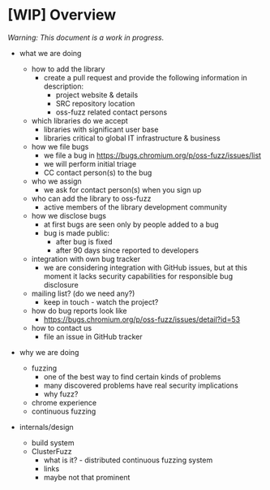 # [WIP] Overview
*Warning: This document is a work in progress.*

* what we are doing
  - how to add the library
    * create a pull request and provide the following information in 
      description:
      - project website & details
      - SRC repository location
      - oss-fuzz related contact persons
  - which libraries do we accept
    * libraries with significant user base
    * libraries critical to global IT infrastructure & business
  - how we file bugs
    * we file a bug in https://bugs.chromium.org/p/oss-fuzz/issues/list
    * we will perform initial triage
    * CC contact person(s) to the bug
  - who we assign
    * we ask for contact person(s) when you sign up
  - who can add the library to oss-fuzz
    * active members of the library development community
  - how we disclose bugs
    * at first bugs are seen only by people added to a bug
    * bug is made public:
      - after bug is fixed
      - after 90 days since reported to developers
  - integration with own bug tracker
    * we are considering integration with GitHub issues, but at
    this moment it lacks security capabilities for responsible
    bug disclosure
  - mailing list? (do we need any?)
    * keep in touch - watch the project?
  - how do bug reports look like
    * https://bugs.chromium.org/p/oss-fuzz/issues/detail?id=53
  - how to contact us
    * file an issue in GitHub tracker


* why we are doing
  - fuzzing
    * one of the best way to find certain kinds of problems
    * many discovered problems have real security implications
    * why fuzz?
  - chrome experience
  - continuous fuzzing

* internals/design
  - build system
  - ClusterFuzz
    - what is it? - distributed continuous fuzzing system
    - links
    - maybe not that prominent

